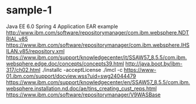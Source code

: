 # sample-1
Java EE 6.0 Spring 4 Application EAR example
http://www.ibm.com/software/repositorymanager/com.ibm.websphere.NDTRIAL.v85
https://www.ibm.com/software/repositorymanager/com.ibm.websphere.IHSILAN.v85/repository.xml
https://www.ibm.com/support/knowledgecenter/it/SSAW57_8.5.5/com.ibm.websphere.edge.doc/concepts/concepts39.html
http://java.boot.by/ibm-317/ch02.html
./installc -acceptLicense
./imcl -c
https://www-01.ibm.com/support/docview.wss?uid=swg24044479
https://www.ibm.com/support/knowledgecenter/en/SSAW57_8.5.5/com.ibm.websphere.installation.nd.doc/ae/tins_creating_cust_reps.html
https://www.ibm.com/software/repositorymanager/V9WASBase
